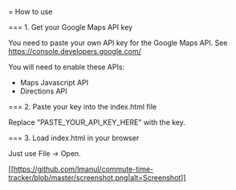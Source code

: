 = How to use

=== 1. Get your Google Maps API key

You need to paste your own API key for the Google Maps API. See
https://console.developers.google.com/

You will need to enable these APIs:

* Maps Javascript API
* Directions API

=== 2. Paste your key into the index.html file

Replace "PASTE_YOUR_API_KEY_HERE" with the key.

=== 3. Load index.html in your browser

Just use File -> Open.


[[https://github.com/lmanul/commute-time-tracker/blob/master/screenshot.png|alt=Screenshot]]

